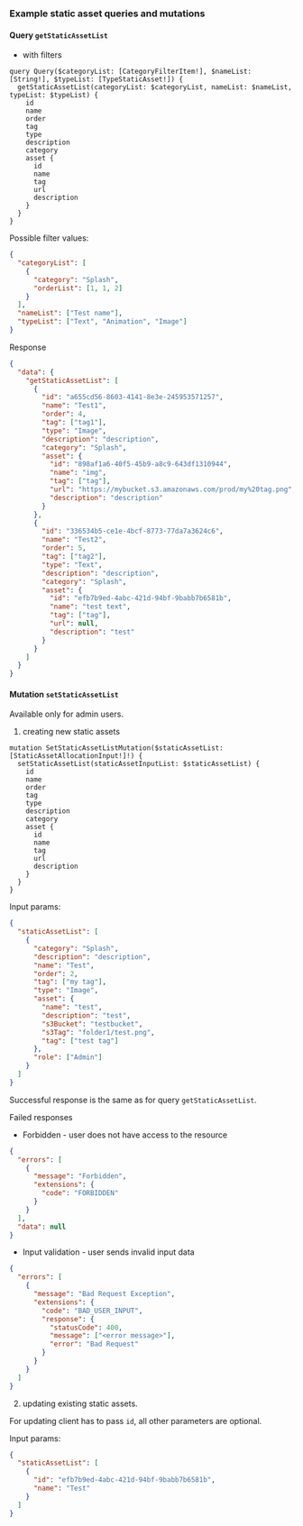 ### Example static asset queries and mutations

#### Query `getStaticAssetList`

- with filters

```
query Query($categoryList: [CategoryFilterItem!], $nameList: [String!], $typeList: [TypeStaticAsset!]) {
  getStaticAssetList(categoryList: $categoryList, nameList: $nameList, typeList: $typeList) {
    id
    name
    order
    tag
    type
    description
    category
    asset {
      id
      name
      tag
      url
      description
    }
  }
}
```

Possible filter values:

```json
{
  "categoryList": [
    {
      "category": "Splash",
      "orderList": [1, 1, 2]
    }
  ],
  "nameList": ["Test name"],
  "typeList": ["Text", "Animation", "Image"]
}
```

Response

```json
{
  "data": {
    "getStaticAssetList": [
      {
        "id": "a655cd56-8603-4141-8e3e-245953571257",
        "name": "Test1",
        "order": 4,
        "tag": ["tag1"],
        "type": "Image",
        "description": "description",
        "category": "Splash",
        "asset": {
          "id": "898af1a6-40f5-45b9-a8c9-643df1310944",
          "name": "img",
          "tag": ["tag"],
          "url": "https://mybucket.s3.amazonaws.com/prod/my%20tag.png",
          "description": "description"
        }
      },
      {
        "id": "336534b5-ce1e-4bcf-8773-77da7a3624c6",
        "name": "Test2",
        "order": 5,
        "tag": ["tag2"],
        "type": "Text",
        "description": "description",
        "category": "Splash",
        "asset": {
          "id": "efb7b9ed-4abc-421d-94bf-9babb7b6581b",
          "name": "test text",
          "tag": ["tag"],
          "url": null,
          "description": "test"
        }
      }
    ]
  }
}
```

#### Mutation `setStaticAssetList`

Available only for admin users.

1. creating new static assets

```
mutation SetStaticAssetListMutation($staticAssetList: [StaticAssetAllocationInput!]!) {
  setStaticAssetList(staticAssetInputList: $staticAssetList) {
    id
    name
    order
    tag
    type
    description
    category
    asset {
      id
      name
      tag
      url
      description
    }
  }
}
```

Input params:

```json
{
  "staticAssetList": [
    {
      "category": "Splash",
      "description": "description",
      "name": "Test",
      "order": 2,
      "tag": ["my tag"],
      "type": "Image",
      "asset": {
        "name": "test",
        "description": "test",
        "s3Bucket": "testbucket",
        "s3Tag": "folder1/test.png",
        "tag": ["test tag"]
      },
      "role": ["Admin"]
    }
  ]
}
```

Successful response is the same as for query `getStaticAssetList`.

Failed responses

- Forbidden - user does not have access to the resource

```json
{
  "errors": [
    {
      "message": "Forbidden",
      "extensions": {
        "code": "FORBIDDEN"
      }
    }
  ],
  "data": null
}
```

- Input validation - user sends invalid input data

```json
{
  "errors": [
    {
      "message": "Bad Request Exception",
      "extensions": {
        "code": "BAD_USER_INPUT",
        "response": {
          "statusCode": 400,
          "message": ["<error message>"],
          "error": "Bad Request"
        }
      }
    }
  ]
}
```

2. updating existing static assets.

For updating client has to pass `id`, all other parameters are optional.

Input params:

```json
{
  "staticAssetList": [
    {
      "id": "efb7b9ed-4abc-421d-94bf-9babb7b6581b",
      "name": "Test"
    }
  ]
}
```
